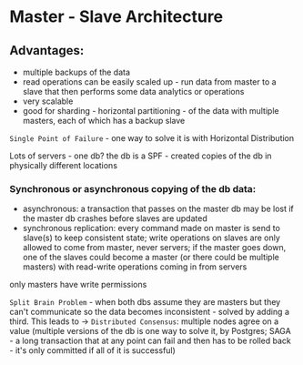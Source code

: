 # Master - Slave Architecture

## Advantages:

- multiple backups of the data
- read operations can be easily scaled up - run data from master to a slave that then performs some data analytics or operations
- very scalable
- good for sharding - horizontal partitioning - of the data with multiple masters, each of which has a backup slave

`Single Point of Failure` - one way to solve it is with Horizontal Distribution

Lots of servers - one db? the db is a SPF - created copies of the db in physically different locations

### Synchronous or asynchronous copying of the db data:

- asynchronous: a transaction that passes on the master db may be lost if the master db crashes before slaves are updated
- synchronous replication: every command made on master is send to slave(s) to keep consistent state; write operations on slaves are only allowed to come from master, never servers; if the master goes down, one of the slaves could become a master (or there could be multiple masters) with read-write operations coming in from servers

only masters have write permissions

`Split Brain Problem` - when both dbs assume they are masters but they can't communicate so the data becomes inconsistent - solved by adding a third. This leads to -> `Distributed Consensus`: multiple nodes agree on a value (multiple versions of the db is one way to solve it, by Postgres; SAGA - a long transaction that at any point can fail and then has to be rolled back - it's only committed if all of it is successful)
